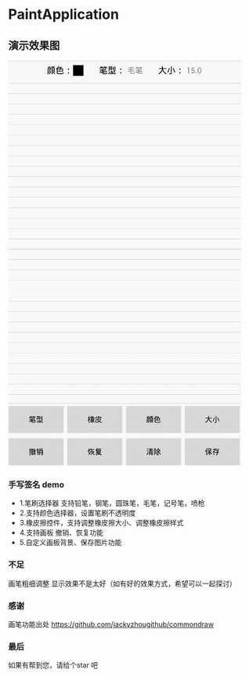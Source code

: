 # PaintApplication

## 演示效果图

![演示](https://github.com/1277379283/PaintApplication/blob/master/GIF.gif)

### 手写签名 demo
* 1.笔刷选择器 支持铅笔，钢笔，圆珠笔，毛笔，记号笔，喷枪
* 2.支持颜色选择器，设置笔刷不透明度
* 3.橡皮擦控件，支持调整橡皮擦大小、调整橡皮擦样式
* 4.支持画板 撤销、恢复功能
* 5.自定义画板背景、保存图片功能


### 不足

  画笔粗细调整 显示效果不是太好（如有好的效果方式，希望可以一起探讨）
  
### 感谢

  画笔功能出处
  https://github.com/jackyzhougithub/commondraw
  
### 最后
  如果有帮到您，请给个star 吧 
